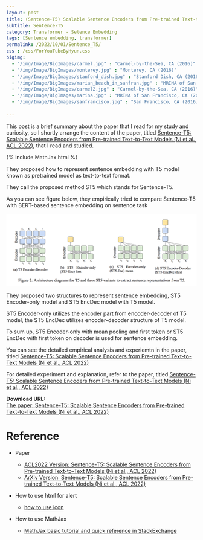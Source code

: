 ```yaml
---
layout: post
title: (Sentence-T5) Scalable Sentence Encoders from Pre-trained Text-to-Text Models
subtitle: Sentence-T5
category: Transformer - Setence Embedding
tags: [Sentence embedding, transformer]
permalink: /2022/10/01/Sentence_T5/
css : /css/ForYouTubeByHyun.css
bigimg: 
  - "/img/Image/BigImages/carmel.jpg" : "Carmel-by-the-Sea, CA (2016)"
  - "/img/Image/BigImages/monterey.jpg" : "Monterey, CA (2016)"
  - "/img/Image/BigImages/stanford_dish.jpg" : "Stanford Dish, CA (2016)"
  - "/img/Image/BigImages/marian_beach_in_sanfran.jpg" : "MRINA of San Francisco, CA (2016)"
  - "/img/Image/BigImages/carmel2.jpg" : "Carmel-by-the-Sea, CA (2016)"
  - "/img/Image/BigImages/marina.jpg" : "MRINA of San Francisco, CA (2016)"
  - "/img/Image/BigImages/sanfrancisco.jpg" : "San Francisco, CA (2016)"
  
---
```


This post is a brief summary about the paper that I read for my study and curiosity, so I shortly arrange the content of the paper, titled [Sentence-T5: Scalable Sentence Encoders from Pre-trained Text-to-Text Models (Ni et al., ACL 2022)](https://aclanthology.org/2022.findings-acl.146/), that I read and studied. 

{% include MathJax.html %}

They proposed how to represent sentence embedding with T5 model known as pretrained model as text-to-text format. 

They call the proposed method ST5 which stands for Sentence-T5.

As you can see figure below, they empirically tried to compare Sentence-T5 with BERT-based sentence embedding on sentence task

![Ni et al. ACL 2022](/img/Image/NaturalLanguageProcessing/Papers/Sentence_Embedding/2022-10-01-Sentence_T5/Sentence_T5.png)

They proposed two structures to represent sentence embedding, ST5 Encoder-only model and ST5 EncDec model with T5 model. 

ST5 Encoder-only utilizes the encoder part from encoder-decoder of T5 model, the ST5 EncDec utilizes encoder-decoder structure of T5 model.

To sum up, ST5 Encoder-only with mean pooling and first token or ST5 EncDec with first token on decoder is used for sentence embedding.  

You can see the detailed empirical analysis and experiemtn in the paper, titled [Sentence-T5: Scalable Sentence Encoders from Pre-trained Text-to-Text Models (Ni et al., ACL 2022)](https://aclanthology.org/2022.findings-acl.146/)

For detailed experiment and explanation, refer to the paper, titled [Sentence-T5: Scalable Sentence Encoders from Pre-trained Text-to-Text Models (Ni et al., ACL 2022)](https://aclanthology.org/2022.findings-acl.146/)

<div class="alert alert-success" role="alert"><i class="fa fa-paperclip fa-lg"></i> <b>Download URL: </b><br>
  <a href="https://aclanthology.org/2022.findings-acl.146/">The paper: Sentence-T5: Scalable Sentence Encoders from Pre-trained Text-to-Text Models (Ni et al., ACL 2022)</a>
</div>

# Reference 

- Paper 
  - [ACL2022 Version: Sentence-T5: Scalable Sentence Encoders from Pre-trained Text-to-Text Models (Ni et al., ACL 2022)](https://aclanthology.org/2022.findings-acl.146/)
  - [ArXiv Version: Sentence-T5: Scalable Sentence Encoders from Pre-trained Text-to-Text Models (Ni et al., ACL 2022)](https://arxiv.org/abs/2108.08877)
  
- How to use html for alert
  - [how to use icon](http://idratherbewriting.com/documentation-theme-jekyll/mydoc_icons.html)
 
- How to use MathJax 
  - [MathJax basic tutorial and quick reference in StackExchange](https://math.meta.stackexchange.com/questions/5020/mathjax-basic-tutorial-and-quick-reference)
